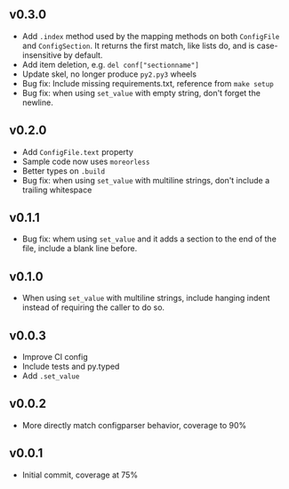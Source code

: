 ## v0.3.0

* Add `.index` method used by the mapping methods on both `ConfigFile` and
  `ConfigSection`.  It returns the first match, like lists do, and is
  case-insensitive by default.
* Add item deletion, e.g. `del conf["sectionname"]`
* Update skel, no longer produce `py2.py3` wheels
* Bug fix: Include missing requirements.txt, reference from `make setup`
* Bug fix: when using `set_value` with empty string, don't forget the newline.

## v0.2.0

* Add `ConfigFile.text` property
* Sample code now uses `moreorless`
* Better types on `.build`
* Bug fix: when using `set_value` with multiline strings, don't include a
  trailing whitespace

## v0.1.1

* Bug fix: whem using `set_value` and it adds a section to the end of the file,
  include a blank line before.

## v0.1.0

* When using `set_value` with multiline strings, include hanging indent instead
  of requiring the caller to do so.

## v0.0.3

* Improve CI config
* Include tests and py.typed
* Add `.set_value`

## v0.0.2

* More directly match configparser behavior, coverage to 90%

## v0.0.1

* Initial commit, coverage at 75%
